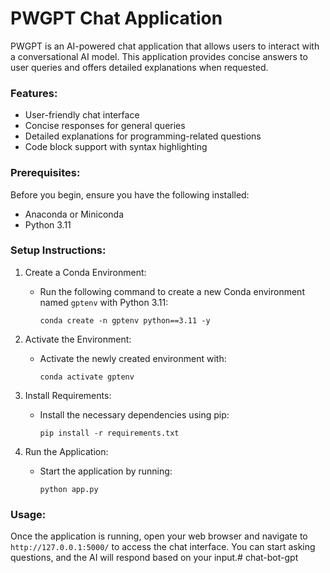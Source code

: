 
# **PWGPT Chat Application**

PWGPT is an AI-powered chat application that allows users to interact with a conversational AI model. This application provides concise answers to user queries and offers detailed explanations when requested.

### **Features:**

- User-friendly chat interface
- Concise responses for general queries
- Detailed explanations for programming-related questions
- Code block support with syntax highlighting

### **Prerequisites:**

Before you begin, ensure you have the following installed:

- Anaconda or Miniconda
- Python 3.11

### **Setup Instructions:**

1. Create a Conda Environment:
   - Run the following command to create a new Conda environment named `gptenv` with Python 3.11:
     ```
     conda create -n gptenv python==3.11 -y
     ```

2. Activate the Environment:
   - Activate the newly created environment with:
     ```
     conda activate gptenv
     ```

3. Install Requirements:
   - Install the necessary dependencies using pip:
     ```
     pip install -r requirements.txt
     ```

4. Run the Application:
   - Start the application by running:
     ```
     python app.py
     ```

### **Usage:**

Once the application is running, open your web browser and navigate to `http://127.0.0.1:5000/` to access the chat interface. You can start asking questions, and the AI will respond based on your input.#   c h a t - b o t - g p t  
 